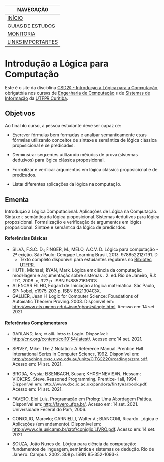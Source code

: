 |  NAVEGAÇÃO 	|
|---	        |
|  [INÍCIO]() 	        |
|  [GUIAS DE ESTUDOS](guia-de-estudos/) 	        |
|  [MONITORIA](monitoria/)	        |
|  [LINKS IMPORTANTES](links-importantes/) 	        |


# Introdução a Lógica para Computação 

Este é o site da disciplina [CSD20 - Introdução à Lógica para a Computação](https://logicaparacomputacao.github.io/), obrigatória nos cursos de [Engenharia de Computação](http://www.utfpr.edu.br/cursos/graduacao/bacharelado/engenharia-da-computacao) e de [Sistemas de Informação](https://portal.utfpr.edu.br/cursos/graduacao/bacharelado/sistemas-de-informacao) da [UTFPR Curitiba](http://www.utfpr.edu.br/campus/curitiba). 



## Objetivos

Ao final do curso, a pessoa estudante deve ser capaz de:

 - Escrever fórmulas bem formadas e analisar semanticamente estas fórmulas utilizando conceitos de sintaxe e semântica de lógica clássica proposicional e de predicados.

 - Demonstrar sequentes utilizando métodos de prova (sistemas dedutivos) para lógica clássica proposicional.

 - Formalizar e verificar argumentos em lógica clássica proposicional e de predicados.

 - Listar diferentes aplicações da lógica na computação.


## Ementa

Introdução à Lógica Computacional. Aplicações de Lógica na Computação. Sintaxe e semântica da lógica proposicional. Sistemas dedutivos para lógica proposicional. Formalização e verificação de argumentos em lógica proposicional. Sintaxe e semântica da lógica de predicados.

#### Referências Básicas

 - SILVA, F.S.C. D.; FINGER, M.; MELO, A.C.V. D. Lógica para computação - 2ª edição. São Paulo: Cengage Learning Brasil, 2018. 9788522127191. D
    - Texto completo disponível para estudantes regulares no [Bibliotec UTFPR](https://portal.utfpr.edu.br/biblioteca/bibliotec). 
 -  HUTH, Michael; RYAN, Mark. Lógica em ciência da computação: modelagem e argumentação sobre sistemas . 2. ed. Rio de Janeiro, RJ: LTC, 2008. x, 322 p. ISBN 9788521616108.
 -  ALENCAR FILHO, Edgard de. Iniciação à lógica matemática. São Paulo, SP: Nobel, c1975. 203 p. ISBN 852130403X.
 - GALLIER, Jean H. Logic for Computer Science: Foundations of Automatic Theorem Proving. 2003. Disponível em: http://www.cis.upenn.edu/~jean/gbooks/logic.html. Acesso em: 14 set. 2021.

#### Referências Complementares
 * BARLAND, Ian; et alli. Intro to Logic. Disponível: http://cnx.org/content/col10154/latest/. Acesso em: 14 set. 2021.

  * SPIVEY, Mike. The Z Notation: A Reference Manual. Prentice Hall International Series in Computer Science, 1992. Disponível em: http://teaching.csse.uwa.edu.au/units/CITS2220/readings/zrm.pdf. Acesso em: 14 set. 2021.

  * BRODA, Krysia; EISENBACH, Susan; KHOSHNEVISAN, Hessam; VICKERS, Steve. Reasoned Programming. Prentice-Hall, 1994. Disponível em: http://www.doc.ic.ac.uk/pandora/firstyearbook.pdf. Acesso em: 14 set. 2021.

  * FAVERO, Eloi Luiz. Programação em Prolog: Uma Abordagem Prática. Disponível em: http://favero.ufpa.br/. Acesso em: 14 set. 2021. Universidade Federal do Pará, 2006.

  * CONIGLIO, Marcelo; CARNIELLI, Walter A.; BIANCONI, Ricardo. Lógica e Aplicações (em andamento). Disponível em: http://www.cle.unicamp.br/prof/coniglio/LIVRO.pdf. Acesso em: 14 set. 2021.
  * SOUZA, João Nunes de. Lógica para ciência da computação: fundamentos de linguagem, semântica e sistemas de dedução. Rio de Janeiro: Campus, 2002. 308 p. ISBN 85-352-1093-8 

